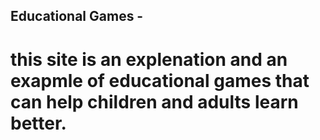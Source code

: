 ## Educational Games -

# this site is an explenation and an exapmle of educational games that can help children and adults learn better.
